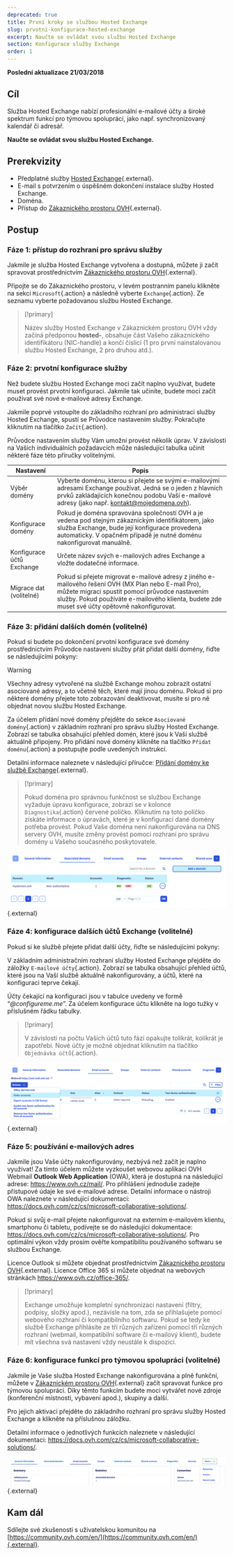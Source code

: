 ```yaml
---
deprecated: true
title: První kroky se službou Hosted Exchange
slug: prvotni-konfigurace-hosted-exchange
excerpt: Naučte se ovládat svou službu Hosted Exchange
section: Konfigurace služby Exchange
order: 1
---
```


**Poslední aktualizace 21/03/2018**

## Cíl

Služba Hosted Exchange nabízí profesionální e-mailové účty a široké spektrum funkcí pro týmovou spolupráci, jako např. synchronizovaný kalendář či adresář.

**Naučte se ovládat svou službu Hosted Exchange.**

## Prerekvizity

- Předplatné služby [Hosted Exchange](https://www.ovh.cz/emails/hosted-exchange/){.external}.
- E-mail s potvrzením o úspěšném dokončení instalace služby Hosted Exchange.
- Doména.
- Přístup do [Zákaznického prostoru OVH](https://www.ovh.com/auth/?action=gotomanager&from=https://www.ovh.ie/&ovhSubsidiary=ie){.external}.

## Postup

### Fáze 1: přístup do rozhraní pro správu služby

Jakmile je služba Hosted Exchange vytvořena a dostupná, můžete ji začít spravovat prostřednictvím [Zákaznického prostoru OVH](https://www.ovh.com/auth/?action=gotomanager&from=https://www.ovh.ie/&ovhSubsidiary=ie){.external}.

Připojte se do Zákaznického prostoru, v levém postranním panelu klikněte na sekci `Microsoft`{.action} a následně vyberte `Exchange`{.action}. Ze seznamu vyberte požadovanou službu Hosted Exchange.

> [!primary]
>
> Název služby Hosted Exchange v Zákaznickém prostoru OVH vždy začíná předponou **hosted-**, obsahuje část Vašeho zákaznického identifikátoru (NIC-handle) a končí číslicí (1 pro první nainstalovanou službu Hosted Exchange, 2 pro druhou atd.).
>

### Fáze 2: prvotní konfigurace služby

Než budete službu Hosted Exchange moci začít naplno využívat, budete muset provést prvotní konfiguraci. Jakmile tak učiníte, budete moci začít používat své nové e-mailové adresy Exchange.

Jakmile poprvé vstoupíte do základního rozhraní pro administraci služby Hosted Exchange, spustí se Průvodce nastavením služby. Pokračujte kliknutím na tlačítko `Začít`{.action}.

Průvodce nastavením služby Vám umožní provést několik úprav. V závislosti na Vašich individuálních požadavcích může následující tabulka učinit některé fáze této příručky volitelnými.

|Nastavení|Popis|
|---|---|
|Výběr domény|Vyberte doménu, kterou si přejete se svými e-mailovými adresami Exchange používat. Jedná se o jeden z hlavních prvků zakládajících konečnou podobu Vaší e-mailové adresy (jako např. kontakt@mojedomena.ovh).|
|Konfigurace domény|Pokud je doména spravována společností OVH a je vedena pod stejným zákaznickým identifikátorem, jako služba Exchange, bude její konfigurace provedena automaticky. V opačném případě je nutné doménu nakonfigurovat manuálně.|
|Konfigurace účtů Exchange|Určete název svých e-mailových adres Exchange a vložte dodatečné informace.|
|Migrace dat (volitelné)|Pokud si přejete migrovat e-mailové adresy z jiného e-mailového řešení OVH (MX Plan nebo E-mail Pro), můžete migraci spustit pomocí průvodce nastavením služby. Pokud používáte e-mailového klienta, budete zde muset své účty opětovně nakonfigurovat.|

### Fáze 3: přidání dalších domén (volitelné)

Pokud si budete po dokončení prvotní konfigurace své domény prostřednictvím Průvodce nastavení služby přát přidat další domény, řiďte se následujícími pokyny:

> [!warning]
>
> Všechny adresy vytvořené na službě Exchange mohou zobrazit ostatní asociované adresy, a to včetně těch, které mají jinou doménu. Pokud si pro některé domény přejete toto zobrazování deaktivovat, musíte si pro ně objednat novou službu Hosted Exchange.
>

Za účelem přidání nové domény přejděte do sekce `Asociované domény`{.action} v základním rozhraní pro správu služby Hosted Exchange.  Zobrazí se tabulka obsahující přehled domén, které jsou k Vaší službě aktuálně připojeny.  Pro přidání nové domény klikněte na tlačítko `Přidat doménu`{.action} a postupujte podle uvedených instrukcí.

Detailní informace naleznete v následující příručce: [Přidání domény ke službě Exchange](https://docs.ovh.com/cz/cs/microsoft-collaborative-solutions/pridani-domeny-exchange/){.external}.

> [!primary]
>
> Pokud doména pro správnou funkčnost se službou Exchange vyžaduje úpravu konfigurace, zobrazí se v kolonce `Diagnostika`{.action} červené políčko. Kliknutím na toto políčko získáte informace o úpravách, které je v konfiguraci dané domény potřeba provést. Pokud Vaše doména není nakonfigurována na DNS servery OVH, musíte změny provést pomocí rozhraní pro správu domény u Vašeho současného poskytovatele. 
>

![Přidání domény](images/first-steps-hosted-exchange-add-domain.png){.external}

### Fáze 4: konfigurace dalších účtů Exchange (volitelné)

Pokud si ke službě přejete přidat další účty, řiďte se následujícími pokyny:

V základním administračním rozhraní služby Hosted Exchange přejděte do záložky `E-mailové účty`{.action}. Zobrazí se tabulka obsahující přehled účtů, které jsou na Vaší službě aktuálně nakonfigurovány, a účtů, které na konfiguraci teprve čekají.

Účty čekající na konfiguraci jsou v tabulce uvedeny ve formě “*@configureme.me*”. Za účelem konfigurace účtu klikněte na logo tužky v příslušném řádku tabulky.

> [!primary]
>
> V závislosti na počtu Vašich účtů tuto fázi opakujte tolikrát, kolikrát je zapotřebí. Nové účty je možné objednat kliknutím na tlačítko `Objednávka účtů`{.action}.
>

![Přidání účtu](images/first-steps-hosted-exchange-add-account.png){.external}

### Fáze 5: používání e-mailových adres

Jakmile jsou Vaše účty nakonfigurovány, nezbývá než začít je naplno využívat! Za tímto účelem můžete vyzkoušet webovou aplikaci OVH Webmail **Outlook Web Application** (OWA), která je dostupná na následující adrese: <https://www.ovh.cz/mail/>. Pro přihlášení jednoduše zadejte přístupové údaje ke své e-mailové adrese. Detailní informace o nástroji OWA naleznete v následující dokumentaci: <https://docs.ovh.com/cz/cs/microsoft-collaborative-solutions/>.

Pokud si svůj e-mail přejete nakonfigurovat na externím e-mailovém klientu, smartphonu či tabletu, podívejte se do následující dokumentace: <https://docs.ovh.com/cz/cs/microsoft-collaborative-solutions/>. Pro optimální výkon vždy prosím ověřte kompatibilitu používaného softwaru se službou Exchange.

Licence Outlook si můžete objednat prostřednictvím [Zákaznického prostoru OVH](https://www.ovh.com/auth/?action=gotomanager&from=https://www.ovh.ie/&ovhSubsidiary=ie){.external}. Licence Office 365 si můžete objednat na webových stránkách <https://www.ovh.cz/office-365/>. 

> [!primary]
>
> Exchange umožňuje kompletní synchronizaci nastavení (filtry, podpisy, složky apod.), nezávisle na tom, zda se přihlašujete pomocí webového rozhraní či kompatibilního softwaru.
> Pokud se tedy ke službě Exchange přihlásíte ze tří různých zařízení pomocí tří různých rozhraní (webmail, kompatibilní software či e-mailový klient), budete mít všechna svá nastavení vždy neustále k dispozici. 
>

### Fáze 6: konfigurace funkcí pro týmovou spolupráci (volitelné)

Jakmile je Vaše služba Hosted Exchange nakonfigurována a plně funkční, můžete v [Zákaznickém prostoru OVH](https://www.ovh.com/auth/?action=gotomanager&from=https://www.ovh.ie/&ovhSubsidiary=ie){.external} začít spravovat funkce pro týmovou spolupráci. Díky těmto funkcím budete moci vytvářet nové zdroje (konferenční místnosti, vybavení apod.), skupiny a další.

Pro jejich aktivaci přejděte do základního rozhraní pro správu služby Hosted Exchange a klikněte na příslušnou záložku.

Detailní informace o jednotlivých funkcích naleznete v následující dokumentaci: <https://docs.ovh.com/cz/cs/microsoft-collaborative-solutions/>.

![Funkce pro týmovou spolupráci](images/first-steps-hosted-exchange-intro-to-functions.png){.external}


## Kam dál

Sdílejte své zkušenosti s uživatelskou komunitou na [https://community.ovh.com/en/](https://community.ovh.com/en/){.external}.